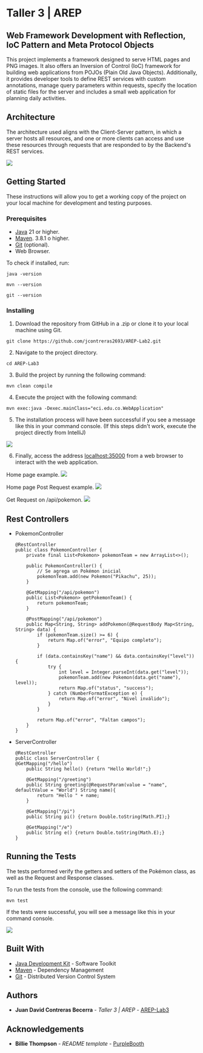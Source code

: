 # Taller 3 | AREP

## Web Framework Development with Reflection, IoC Pattern and Meta Protocol Objects

This project implements a framework designed to serve HTML pages and PNG images. It also offers an Inversion of Control (IoC) framework for building web applications from POJOs (Plain Old Java Objects). Additionally, it provides developer tools to define REST services with custom annotations, manage query parameters within requests, specify the location of static files for the server and includes a small web application for planning daily activities.

## Architecture

The architecture used aligns with the Client-Server pattern, in which a server hosts all resources, and one or more clients can access and use these resources through requests that are responded to by the Backend's REST services.

![](src/main/resources/images/architecture.png)

## Getting Started

These instructions will allow you to get a working copy of the project on your local machine for development and testing purposes.

### Prerequisites

- [Java](https://www.oracle.com/co/java/technologies/downloads/) 21 or higher.
- [Maven](https://maven.apache.org/download.cgi). 3.8.1 o higher.
- [Git](https://git-scm.com/downloads) (optional).
- Web Browser.

To check if installed, run:

```
java -version
```
```
mvn --version
```
```
git --version
```

### Installing

1. Download the repository from GitHub in a .zip or clone it to your local machine using Git.

```
git clone https://github.com/jcontreras2693/AREP-Lab2.git
```

2. Navigate to the project directory.

```
cd AREP-Lab3
```

3. Build the project by running the following command:

```
mvn clean compile
```

4. Execute the project with the following command:

```
mvn exec:java -Dexec.mainClass="eci.edu.co.WebApplication"
```
5. The installation process will have been successful if you see a message like this in your command console. (If this steps didn't work, execute the project directly from IntelliJ)

![](src/main/resources/images/succes.png)

6. Finally, access the address [localhost:35000](http://localhost:35000/) from a web browser to interact with the web application.

Home page example.
![](src/main/resources/images/home-page.png)

Home page Post Request example.
![](src/main/resources/images/employed-page.png)

Get Request on /api/pokemon.
![](src/main/resources/images/api-pokemon.png)

## Rest Controllers
- PokemonController
    ```
    @RestController
    public class PokemonController {
        private final List<Pokemon> pokemonTeam = new ArrayList<>();
    
        public PokemonController() {
            // Se agrega un Pokémon inicial
            pokemonTeam.add(new Pokemon("Pikachu", 25));
        }
    
        @GetMapping("/api/pokemon")
        public List<Pokemon> getPokemonTeam() {
            return pokemonTeam;
        }
    
        @PostMapping("/api/pokemon")
        public Map<String, String> addPokemon(@RequestBody Map<String, String> data) {
            if (pokemonTeam.size() >= 6) {
                return Map.of("error", "Equipo completo");
            }
    
            if (data.containsKey("name") && data.containsKey("level")) {
                try {
                    int level = Integer.parseInt(data.get("level"));
                    pokemonTeam.add(new Pokemon(data.get("name"), level));
                    return Map.of("status", "success");
                } catch (NumberFormatException e) {
                    return Map.of("error", "Nivel inválido");
                }
            }
    
            return Map.of("error", "Faltan campos");
        }
    }
    ```

- ServerController
    ```
    @RestController
    public class ServerController {
    @GetMapping("/hello")
        public String hello() {return "Hello World!";}
    
        @GetMapping("/greeting")
        public String greeting(@RequestParam(value = "name", defaultValue = "World") String name){
            return "Hello " + name;
        }
    
        @GetMapping("/pi")
        public String pi() {return Double.toString(Math.PI);}
    
        @GetMapping("/e")
        public String e() {return Double.toString(Math.E);}
    }
  ```

## Running the Tests

The tests performed verify the getters and setters of the Pokémon class, as well as the Request and Response classes.

To run the tests from the console, use the following command:

```
mvn test
```

If the tests were successful, you will see a message like this in your command console.

![](src/main/resources/images/tests.png)

## Built With

* [Java Development Kit](https://www.oracle.com/co/java/technologies/downloads/) - Software Toolkit
* [Maven](https://maven.apache.org/) - Dependency Management
* [Git](https://git-scm.com/) - Distributed Version Control System

## Authors

* **Juan David Contreras Becerra** - *Taller 3 | AREP* - [AREP-Lab3](https://github.com/jcontreras2693/AREP-Lab3.git)

## Acknowledgements

* **Billie Thompson** - *README template* - [PurpleBooth](https://github.com/PurpleBooth)

